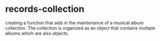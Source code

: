 # records-collection
creating a function that aids in the maintenance of a musical album collection. The collection is organized as an object that contains multiple albums which are also objects.
